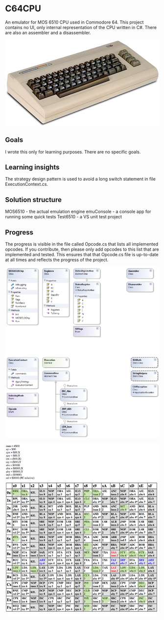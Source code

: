 # C64CPU
An emulator for MOS 6510 CPU used in Commodore 64. This project contains no UI, only internal representation of the CPU written in C#. There are also an assembler and a disassembler. 

![img](https://github.com/peopleandbits/C64CPU/blob/master/c64-left.jpg)

## Goals

I wrote this only for learning purposes. There are no specific goals.

## Learning insights

The strategy design pattern is used to avoid a long switch statement in file ExecutionContext.cs. 

## Solution structure

MOS6510 - the actual emulation engine
emuConsole - a console app for running some quick tests
Test6510 - a VS unit test project 

## Progress

The progress is visible in the file called Opcode.cs that lists all implemented opcodes. If you contribute, then please only add opcodes to this list that are implemented and tested. This ensures that that Opcode.cs file is up-to-date at all times and reflects the progress of the project. 

![img](https://github.com/peopleandbits/C64CPU/blob/master/ClassDiagram.png)

![img](https://github.com/peopleandbits/C64CPU/blob/master/opcodes.png)
